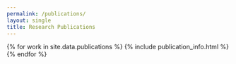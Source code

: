 ```yaml
---
permalink: /publications/
layout: single
title: Research Publications
---
```


{% for work in site.data.publications %}
{% include publication_info.html %}
{% endfor %}
